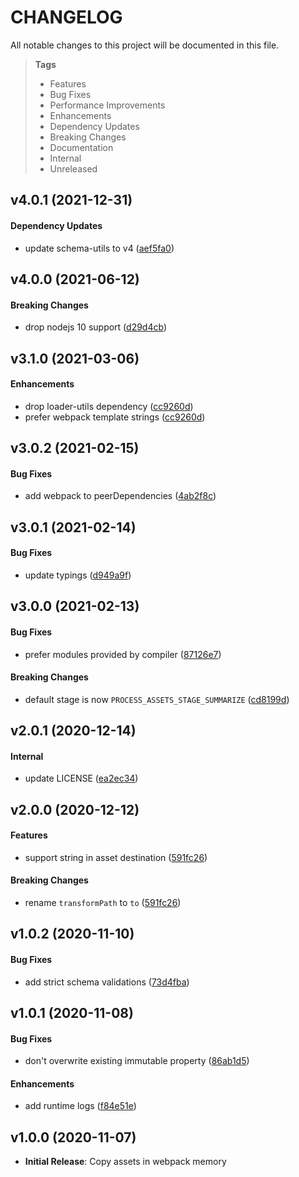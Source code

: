 # CHANGELOG

All notable changes to this project will be documented in this file.

> **Tags**
>
> - Features
> - Bug Fixes
> - Performance Improvements
> - Enhancements
> - Dependency Updates
> - Breaking Changes
> - Documentation
> - Internal
> - Unreleased

## v4.0.1 (2021-12-31)

#### Dependency Updates

- update schema-utils to v4 ([aef5fa0](https://github.com/sibiraj-s/copy-asset-in-memory-webpack-plugin/commit/aef5fa0))

## v4.0.0 (2021-06-12)

#### Breaking Changes

- drop nodejs 10 support ([d29d4cb](https://github.com/sibiraj-s/copy-asset-in-memory-webpack-plugin/commit/d29d4cb))

## v3.1.0 (2021-03-06)

#### Enhancements

- drop loader-utils dependency ([cc9260d](https://github.com/sibiraj-s/copy-asset-in-memory-webpack-plugin/commit/cc9260d))
- prefer webpack template strings ([cc9260d](https://github.com/sibiraj-s/copy-asset-in-memory-webpack-plugin/commit/cc9260d))

## v3.0.2 (2021-02-15)

#### Bug Fixes

- add webpack to peerDependencies ([4ab2f8c](https://github.com/sibiraj-s/copy-asset-in-memory-webpack-plugin/commit/4ab2f8c))

## v3.0.1 (2021-02-14)

#### Bug Fixes

- update typings ([d949a9f](https://github.com/sibiraj-s/copy-asset-in-memory-webpack-plugin/commit/d949a9f))

## v3.0.0 (2021-02-13)

#### Bug Fixes

- prefer modules provided by compiler ([87126e7](https://github.com/sibiraj-s/copy-asset-in-memory-webpack-plugin/commit/87126e7))

#### Breaking Changes

- default stage is now `PROCESS_ASSETS_STAGE_SUMMARIZE` ([cd8199d](https://github.com/sibiraj-s/copy-asset-in-memory-webpack-plugin/commit/cd8199d))

## v2.0.1 (2020-12-14)

#### Internal

- update LICENSE ([ea2ec34](https://github.com/sibiraj-s/copy-asset-in-memory-webpack-plugin/commit/ea2ec34))

## v2.0.0 (2020-12-12)

#### Features

- support string in asset destination ([591fc26](https://github.com/sibiraj-s/copy-asset-in-memory-webpack-plugin/commit/591fc26))

#### Breaking Changes

- rename `transformPath` to `to` ([591fc26](https://github.com/sibiraj-s/copy-asset-in-memory-webpack-plugin/commit/591fc26))

## v1.0.2 (2020-11-10)

#### Bug Fixes

- add strict schema validations ([73d4fba](https://github.com/sibiraj-s/copy-asset-in-memory-webpack-plugin/commit/73d4fba))

## v1.0.1 (2020-11-08)

#### Bug Fixes

- don't overwrite existing immutable property ([86ab1d5](https://github.com/sibiraj-s/copy-asset-in-memory-webpack-plugin/commit/86ab1d5))

#### Enhancements

- add runtime logs ([f84e51e](https://github.com/sibiraj-s/copy-asset-in-memory-webpack-plugin/commit/f84e51e))

## v1.0.0 (2020-11-07)

- **Initial Release**: Copy assets in webpack memory
